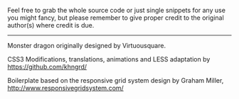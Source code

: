 
Feel free to grab the whole source code or just single snippets for any use you might fancy,
but please remember to give proper credit to the original author(s) where credit is due.




---
Monster dragon originally designed by Virtuousquare.

CSS3 Modifications, translations, animations and LESS adaptation by https://github.com/khngrd/

Boilerplate based on the responsive grid system design by Graham Miller, http://www.responsivegridsystem.com/
